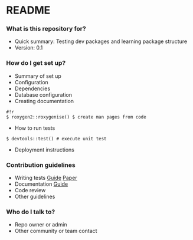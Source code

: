 # README #

### What is this repository for? ###

* Quick summary: Testing dev packages and learning package structure
* Version: 0.1

### How do I get set up? ###

* Summary of set up
* Configuration
* Dependencies
* Database configuration
* Creating documentation
```
#!r
$ roxygen2::roxygenise() $ create man pages from code
```

* How to run tests
```
$ devtools::test() # execute unit test
```
* Deployment instructions

### Contribution guidelines ###

* Writing tests
[Guide](http://r-pkgs.had.co.nz/tests.html)
[Paper](http://journal.r-project.org/archive/2011-1/RJournal_2011-1_Wickham.pdf)
* Documentation
[Guide](https://support.rstudio.com/hc/en-us/articles/200532317-Writing-Package-Documentation)
* Code review
* Other guidelines

### Who do I talk to? ###

* Repo owner or admin
* Other community or team contact